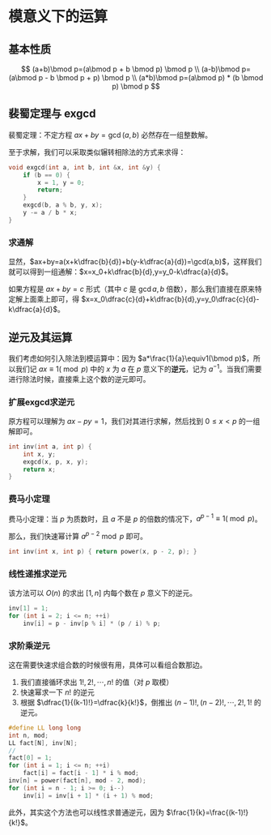 # 模意义下的运算

## 基本性质

$$
(a+b)\bmod p=(a\bmod p + b \bmod p) \bmod p
\\
(a-b)\bmod p=(a\bmod p - b \bmod p + p) \bmod p
\\
(a*b)\bmod p=(a\bmod p) * (b \bmod p) \bmod p
$$

## 裴蜀定理与 exgcd

裴蜀定理：不定方程 $ax+by=\gcd(a,b)$ 必然存在一组整数解。

至于求解，我们可以采取类似辗转相除法的方式来求得：

```cpp
void exgcd(int a, int b, int &x, int &y) {
    if (b == 0) {
        x = 1, y = 0;
        return;
    }
    exgcd(b, a % b, y, x);
    y -= a / b * x;
}
```

### 求通解

显然，$ax+by=a(x+k\dfrac{b}{d})+b(y-k\dfrac{a}{d})=\gcd(a,b)$，这样我们就可以得到一组通解：$x=x_0+k\dfrac{b}{d},y=y_0-k\dfrac{a}{d}$。

如果方程是 $ax+by=c$ 形式（其中 $c$ 是 $\gcd{a,b}$ 倍数），那么我们直接在原来特定解上面乘上即可，得 $x=x_0\dfrac{c}{d}+k\dfrac{b}{d},y=y_0\dfrac{c}{d}-k\dfrac{a}{d}$。



## 逆元及其运算

我们考虑如何引入除法到模运算中：因为 $a*\frac{1}{a}\equiv1(\bmod p)$，所以我们记 $ax\equiv 1(\bmod p)$ 中的 $x$ 为 $a$ 在 $p$ 意义下的**逆元**，记为 $a^{-1}$。当我们需要进行除法时候，直接乘上这个数的逆元即可。

### 扩展exgcd求逆元

原方程可以理解为 $ax-py=1$，我们对其进行求解，然后找到 $0\leq x<p$ 的一组解即可。

```cpp
int inv(int a, int p) {
    int x, y;
    exgcd(x, p, x, y);
    return x;
}
```

### 费马小定理

费马小定理：当 $p$ 为质数时，且 $a$ 不是 $p$ 的倍数的情况下，$a^{p-1}\equiv 1(\bmod p)$。

那么，我们快速幂计算 $a^{p-2}\bmod p$ 即可。

```cpp
int inv(int x, int p) { return power(x, p - 2, p); }
```

### 线性递推求逆元

该方法可以 $O(n)$ 的求出 $[1,n]$ 内每个数在 $p$ 意义下的逆元。

```cpp
inv[1] = 1;
for (int i = 2; i <= n; ++i)
    inv[i] = p - inv[p % i] * (p / i) % p;
```

### 求阶乘逆元

这在需要快速求组合数的时候很有用，具体可以看组合数那边。

1. 我们直接循环求出 $1!,2!,\cdots,n!$ 的值（对 $p$ 取模）
2. 快速幂求一下 $n!$ 的逆元
3. 根据 $\dfrac{1}{(k-1)!}=\dfrac{k}{k!}$，倒推出 $(n-1)!,(n-2)!,\cdots,2!,1!$ 的逆元。

```cpp
#define LL long long
int n, mod;
LL fact[N], inv[N];
//
fact[0] = 1;
for (int i = 1; i <= n; ++i)
    fact[i] = fact[i - 1] * i % mod;
inv[n] = power(fact[n], mod - 2, mod);
for (int i = n - 1; i >= 0; i--)
    inv[i] = inv[i + 1] * (i + 1) % mod;
```

此外，其实这个方法也可以线性求普通逆元，因为 $\frac{1}{k}=\frac{(k-1)!}{k!}$。
